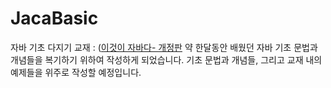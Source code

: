 # JacaBasic
자바 기초 다지기
교재 : ([이것이 자바다- 개정판](https://www.google.co.kr/books/edition/%EC%9D%B4%EA%B2%83%EC%9D%B4_%EC%9E%90%EB%B0%94%EB%8B%A4_%EA%B0%9C%EC%A0%95%ED%8C%90/SLWGEAAAQBAJ?hl=ko&gbpv=0)
약 한달동안 배웠던 자바 기초 문법과 개념들을 복기하기 위하여 작성하게 되었습니다.
기초 문법과 개념들, 그리고 교재 내의 예제들을 위주로 작성할 예정입니다. 

